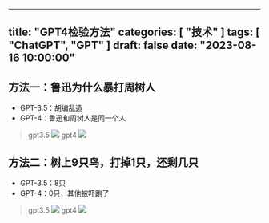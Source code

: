 
---
title: "GPT4检验方法"
categories: [ "技术" ]
tags: [ "ChatGPT", "GPT" ]
draft: false
date: "2023-08-16 10:00:00"
---

## 方法一：鲁迅为什么暴打周树人  

- GPT-3.5：胡编乱造  
- GPT-4：鲁迅和周树人是同一个人 

> gpt3.5 
> ![](https://imagehost-cdn.frytea.com/images/2023/08/16/ua7bxg-2.png)
> gpt4
> ![](https://imagehost-cdn.frytea.com/images/2023/08/16/u97sz5-2.png)

## 方法二：树上9只鸟，打掉1只，还剩几只  
- GPT-3.5：8只  
- GPT-4：0只，其他被吓跑了

> gpt3.5
> ![](https://imagehost-cdn.frytea.com/images/2023/08/16/ub1v9p-2.png)
> gpt4
> ![](https://imagehost-cdn.frytea.com/images/2023/08/16/ubfrur-2.png)

